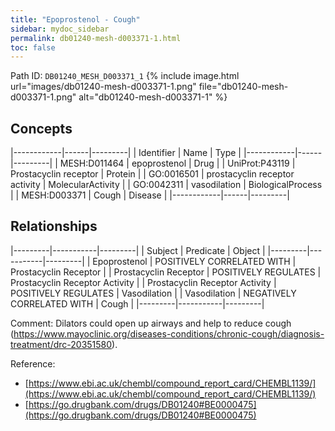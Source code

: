 ```yaml
---
title: "Epoprostenol - Cough"
sidebar: mydoc_sidebar
permalink: db01240-mesh-d003371-1.html
toc: false 
---
```



Path ID: `DB01240_MESH_D003371_1`
{% include image.html url="images/db01240-mesh-d003371-1.png" file="db01240-mesh-d003371-1.png" alt="db01240-mesh-d003371-1" %}

## Concepts

|------------|------|---------|
| Identifier | Name | Type    |
|------------|------|---------|
| MESH:D011464 | epoprostenol | Drug |
| UniProt:P43119 | Prostacyclin receptor | Protein |
| GO:0016501 | prostacyclin receptor activity | MolecularActivity |
| GO:0042311 | vasodilation | BiologicalProcess |
| MESH:D003371 | Cough | Disease |
|------------|------|---------|

## Relationships

|---------|-----------|---------|
| Subject | Predicate | Object  |
|---------|-----------|---------|
| Epoprostenol | POSITIVELY CORRELATED WITH | Prostacyclin Receptor |
| Prostacyclin Receptor | POSITIVELY REGULATES | Prostacyclin Receptor Activity |
| Prostacyclin Receptor Activity | POSITIVELY REGULATES | Vasodilation |
| Vasodilation | NEGATIVELY CORRELATED WITH | Cough |
|---------|-----------|---------|

Comment: Dilators could open up airways and help to reduce cough (https://www.mayoclinic.org/diseases-conditions/chronic-cough/diagnosis-treatment/drc-20351580).

Reference: 
  - [https://www.ebi.ac.uk/chembl/compound_report_card/CHEMBL1139/](https://www.ebi.ac.uk/chembl/compound_report_card/CHEMBL1139/)
  - [https://go.drugbank.com/drugs/DB01240#BE0000475](https://go.drugbank.com/drugs/DB01240#BE0000475)
